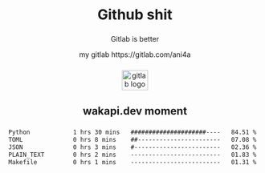 <h1 align="center">Github shit</h1>

###

<p align="center">Gitlab is better</p>

<p align="center">my gitlab https://gitlab.com/ani4a</p>

###

<div align="center">
  <img src="https://cdn.jsdelivr.net/gh/devicons/devicon/icons/gitlab/gitlab-original.svg" height="40" width="52" alt="gitlab logo"  />
</div>

###

<h2 align="center">wakapi.dev moment</h2>

###

<!--START_SECTION:waka-->

```txt
Python            1 hrs 30 mins   #####################----   84.51 %
TOML              0 hrs 8 mins    ##-----------------------   07.08 %
JSON              0 hrs 3 mins    #------------------------   02.36 %
PLAIN_TEXT        0 hrs 2 mins    -------------------------   01.83 %
Makefile          0 hrs 1 mins    -------------------------   01.31 %
```

<!--END_SECTION:waka-->

###
